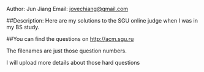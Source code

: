 Author: Jun Jiang
Email: jovechiang@gmail.com

##Description:
Here are my solutions to the SGU online judge when I was in my BS study.

##You can find the questions on http://acm.sgu.ru

The filenames are just those question numbers.

I will upload more details about those hard questions 

